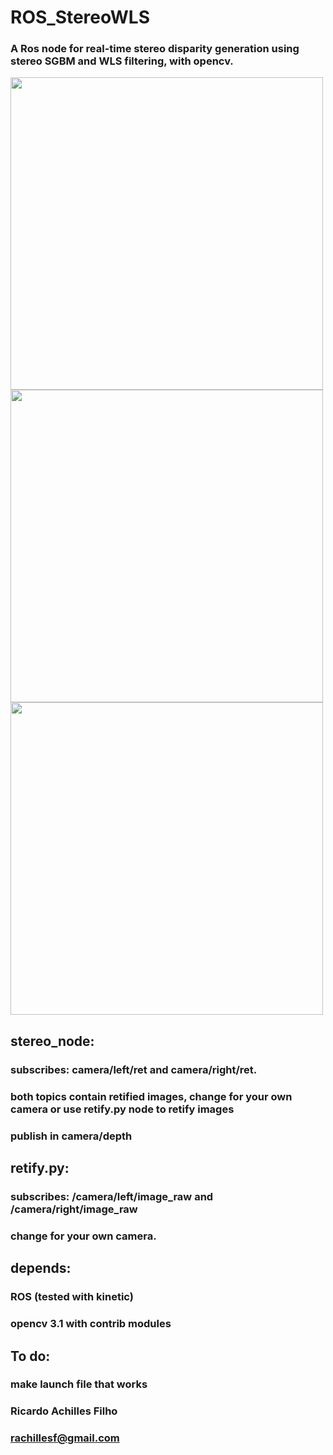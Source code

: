 # ROS_StereoWLS
### A Ros node for real-time stereo disparity generation using stereo SGBM and WLS filtering, with opencv.


<img src="https://s15.postimg.org/4kwsa9ygr/stereo_pessoa.png" width="500"/>
<img src="https://s13.postimg.org/63fyidton/stereo_cadeiras.png" width="500"/>
<img src="https://s22.postimg.org/8z2tsxixt/stereo_cadeira_mesa.png" width="500"/>

## stereo_node: 
### subscribes: camera/left/ret and camera/right/ret. 
### both topics contain retified images, change for your own camera or use retify.py node to retify images
### publish in camera/depth

## retify.py:
### subscribes: /camera/left/image_raw and  /camera/right/image_raw
### change for your own camera.

## depends:
### ROS (tested with kinetic)
### opencv 3.1 with contrib modules

## To do:
### make launch file that works


### Ricardo Achilles Filho
### rachillesf@gmail.com



